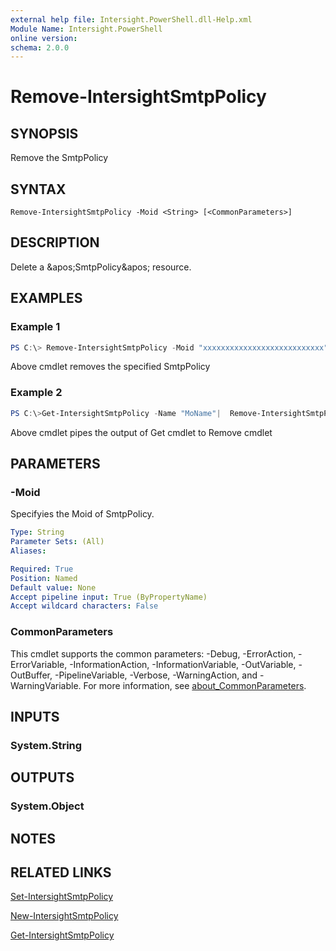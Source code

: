 ```yaml
---
external help file: Intersight.PowerShell.dll-Help.xml
Module Name: Intersight.PowerShell
online version:
schema: 2.0.0
---
```


# Remove-IntersightSmtpPolicy

## SYNOPSIS
Remove the SmtpPolicy

## SYNTAX

```
Remove-IntersightSmtpPolicy -Moid <String> [<CommonParameters>]
```

## DESCRIPTION
Delete a &amp;apos;SmtpPolicy&amp;apos; resource.

## EXAMPLES

### Example 1
```powershell
PS C:\> Remove-IntersightSmtpPolicy -Moid "xxxxxxxxxxxxxxxxxxxxxxxxxxx"
```
Above cmdlet removes the specified SmtpPolicy 

### Example 2
```powershell
PS C:\>Get-IntersightSmtpPolicy -Name "MoName"|  Remove-IntersightSmtpPolicy
```
Above cmdlet pipes the output of Get cmdlet to Remove cmdlet

## PARAMETERS

### -Moid
Specifyies the Moid of SmtpPolicy.

```yaml
Type: String
Parameter Sets: (All)
Aliases:

Required: True
Position: Named
Default value: None
Accept pipeline input: True (ByPropertyName)
Accept wildcard characters: False
```

### CommonParameters
This cmdlet supports the common parameters: -Debug, -ErrorAction, -ErrorVariable, -InformationAction, -InformationVariable, -OutVariable, -OutBuffer, -PipelineVariable, -Verbose, -WarningAction, and -WarningVariable. For more information, see [about_CommonParameters](http://go.microsoft.com/fwlink/?LinkID=113216).

## INPUTS

### System.String

## OUTPUTS

### System.Object
## NOTES

## RELATED LINKS

[Set-IntersightSmtpPolicy](./Set-IntersightSmtpPolicy.md)

[New-IntersightSmtpPolicy](./New-IntersightSmtpPolicy.md)

[Get-IntersightSmtpPolicy](./Get-IntersightSmtpPolicy.md)

